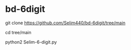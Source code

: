 # bd-6digit



 git clone https://github.com/Selim440/bd-6digit/tree/main


 cd tree/main

python2 Selim-6-digit.py
